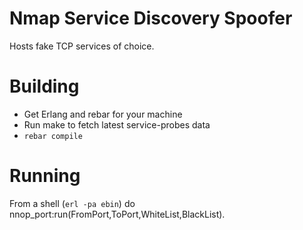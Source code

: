 Nmap Service Discovery Spoofer
==============================

Hosts fake TCP services of choice.

Building
========

- Get Erlang and rebar for your machine
- Run make to fetch latest service-probes data
- `rebar compile`

Running
=======

From a shell (`erl -pa ebin`) do nnop_port:run(FromPort,ToPort,WhiteList,BlackList).
